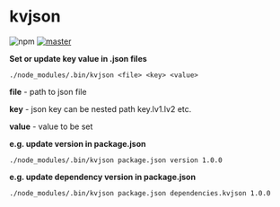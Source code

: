 # kvjson 
![npm](https://img.shields.io/npm/dt/kvjson?style=plastic)
[![master](https://github.com/mkungla/kvjson/actions/workflows/master.yml/badge.svg)](https://github.com/mkungla/kvjson/actions/workflows/master.yml)

**Set or update key value in .json files**

```
./node_modules/.bin/kvjson <file> <key> <value>
```

**file** - path to json file

**key** - json key can be nested path key.lv1.lv2 etc.

**value** - value to be set


**e.g. update version in package.json**

`./node_modules/.bin/kvjson package.json version 1.0.0`

**e.g. update dependency version in package.json**

`./node_modules/.bin/kvjson package.json dependencies.kvjson 1.0.0`
